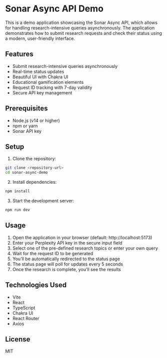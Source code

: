 # Sonar Async API Demo

This is a demo application showcasing the Sonar Async API, which allows for handling research-intensive queries asynchronously. The application demonstrates how to submit research requests and check their status using a modern, user-friendly interface.

## Features

- Submit research-intensive queries asynchronously
- Real-time status updates
- Beautiful UI with Chakra UI
- Educational gamification elements
- Request ID tracking with 7-day validity
- Secure API key management

## Prerequisites

- Node.js (v14 or higher)
- npm or yarn
- Sonar API key

## Setup

1. Clone the repository:
```bash
git clone <repository-url>
cd sonar-async-demo
```

2. Install dependencies:
```bash
npm install
```

3. Start the development server:
```bash
npm run dev
```

## Usage

1. Open the application in your browser (default: http://localhost:5173)
2. Enter your Perplexity API key in the secure input field
3. Select one of the pre-defined research topics or enter your own query
4. Wait for the request ID to be generated
5. You'll be automatically redirected to the status page
6. The status page will poll for updates every 5 seconds
7. Once the research is complete, you'll see the results

## Technologies Used

- Vite
- React
- TypeScript
- Chakra UI
- React Router
- Axios

## License

MIT 
